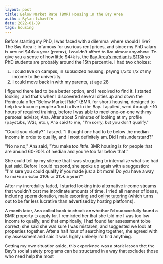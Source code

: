 ```yaml
---
layout: post
title: Below Market Rate (BMR) Housing in the Bay Area
author: Rylan Schaeffer
date: 2022-01-09
tags: housing
---
```


Before starting my PhD, I was faced with a dilemma: where should I live?
The Bay Area is infamous for usurious rent prices, and since my PhD salary 
is around $44k a year (pretax), I couldn't afford to live almost anywhere. To 
give you a sense of how little $44k is, the [Bay Area's median is $113k](http://www.bayareaeconomy.org/wp-content/uploads/2021/03/Income-Inequality_3.10.21.pdf)
so PhD students are probably around the 15th percentile. I had two choices:

1. I could live on campus, in subsidized housing, paying 1/3 to 1/2 of my
  income to the university.
2. I could move back in with my parents, at age 28

I figured there had to be a better option, and I resolved to find it. I started looking, and that's when
I discovered several cities up and down the Peninsula offer "Below Market Rate"
(BMR, for short) housing, designed to help low income people afford to live
in the Bay. I applied, went through ~10 hours of required training, before I was able to meet
one-on-one with my personal advisor, Ana. After about 5 minutes of looking at my
profile (paystubs, W2s, etc.), Ana said to me, "I'm sorry, but you don't qualify."

"Could you clarify?" I asked. "I thought one had to be below the median income 
in order to qualify, and I most definitely am. Did I misunderstand?" 

"No no no," Ana said, "You make _too little_. BMR housing is for people that are
around 60-90% of median and you're too far below that."

She could tell by my silence that I was struggling to internalize what she had just
said. Before I could respond, she spoke up again with a suggestion: "I'm sure
you could qualify if you made just a bit more! Do you have a way to make an 
extra $10k or $15k a year?"

After my incredulity faded, I started looking into alternative income streams that
wouldn't cost me inordinate amounts of time. I tried all manner of ideas,
including sperm donation, male escorting and [online tutoring](2022-01-08-quitting-wyzant.html)
(which turns out to be far less lucrative than advertised by hosting platforms).

A month later, Ana called back to check on whether I'd successfully found a BMR
property to apply for. I reminded her that she told me I was too low income to qualify,
and that empirically, I had found her assessment to be correct; she said she was sure I 
was mistaken, and suggested we look at properties together. After a half hour of searching
together, she agreed with my assessment and said it was highly unlikely I'd find anything.

Setting my own situation aside, this experience was a stark lesson that the Bay's
social safety programs can be structured in a way that excludes those who need help the most.

